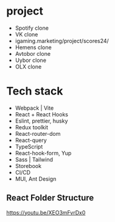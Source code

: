 # project

* Spotify clone
* VK clone
* igaming.marketing/project/scores24/
* Hemens clone
* Avtobor clone
* Uybor clone
* OLX clone


# Tech stack
* Webpack | Vite
* React + React Hooks
* Eslint, prettier, husky
* Redux toolkit
* React-router-dom
* React-query
* TypeScript
* React-hook-form, Yup
* Sass | Tailwind
* Storebook
* CI/CD
* MUI, Ant Design

## React Folder Structure
https://youtu.be/XEO3mFvrDx0
